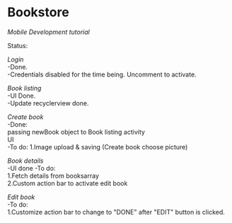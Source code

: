 # Bookstore
*Mobile Development tutorial*

Status:

*Login* <br/>
-Done. <br/>
-Credentials disabled for the time being. Uncomment to activate. <br/>

*Book listing* <br/>
-UI Done. <br/>
-Update recyclerview done. <br/>

*Create book* <br/>
-Done:<br/>
passing newBook object to Book listing activity <br/>
UI <br/>
-To do: 
1.Image upload & saving (Create book choose picture) <br/>

*Book details* <br/>
-UI done
-To do: <br/>
1.Fetch details from booksarray <br/>
2.Custom action bar to activate edit book <br/>

*Edit book* <br/>
-To do: <br/>
1.Customize action bar to change to "DONE" after "EDIT" button is clicked. <br/>
